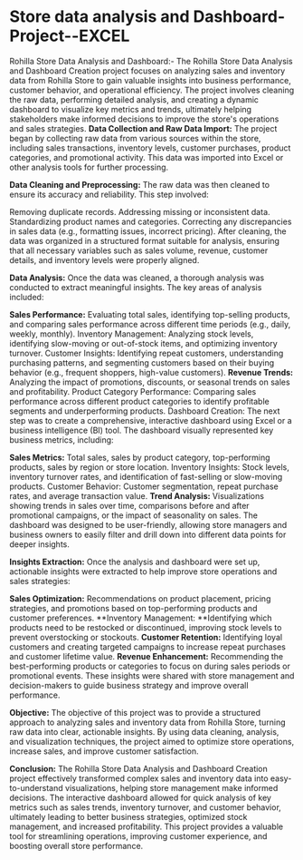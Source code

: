 # Store data analysis and Dashboard-Project--EXCEL
 Rohilla Store Data Analysis and Dashboard:-
 The Rohilla Store Data Analysis and Dashboard Creation project focuses on analyzing sales and inventory data from Rohilla Store to gain valuable insights into business performance, customer behavior, and operational efficiency. The project involves cleaning the raw data, performing detailed analysis, and creating a dynamic dashboard to visualize key metrics and trends, ultimately helping stakeholders make informed decisions to improve the store's operations and sales strategies.
         **Data Collection and Raw Data Import:**
The project began by collecting raw data from various sources within the store, including sales transactions, inventory levels, customer purchases, product categories, and promotional activity. This data was imported into Excel or other analysis tools for further processing.

**Data Cleaning and Preprocessing:**
The raw data was then cleaned to ensure its accuracy and reliability. This step involved:

Removing duplicate records.
Addressing missing or inconsistent data.
Standardizing product names and categories.
Correcting any discrepancies in sales data (e.g., formatting issues, incorrect pricing).
After cleaning, the data was organized in a structured format suitable for analysis, ensuring that all necessary variables such as sales volume, revenue, customer details, and inventory levels were properly aligned.

**Data Analysis:**
Once the data was cleaned, a thorough analysis was conducted to extract meaningful insights. The key areas of analysis included:

**Sales Performance:** Evaluating total sales, identifying top-selling products, and comparing sales performance across different time periods (e.g., daily, weekly, monthly).
Inventory Management: Analyzing stock levels, identifying slow-moving or out-of-stock items, and optimizing inventory turnover.
Customer Insights: Identifying repeat customers, understanding purchasing patterns, and segmenting customers based on their buying behavior (e.g., frequent shoppers, high-value customers).
**Revenue Trends:** Analyzing the impact of promotions, discounts, or seasonal trends on sales and profitability.
Product Category Performance: Comparing sales performance across different product categories to identify profitable segments and underperforming products.
Dashboard Creation:
The next step was to create a comprehensive, interactive dashboard using Excel or a business intelligence (BI) tool. The dashboard visually represented key business metrics, including:

**Sales Metrics:** Total sales, sales by product category, top-performing products, sales by region or store location.
Inventory Insights: Stock levels, inventory turnover rates, and identification of fast-selling or slow-moving products.
Customer Behavior: Customer segmentation, repeat purchase rates, and average transaction value.
**Trend Analysis:** Visualizations showing trends in sales over time, comparisons before and after promotional campaigns, or the impact of seasonality on sales.
The dashboard was designed to be user-friendly, allowing store managers and business owners to easily filter and drill down into different data points for deeper insights.

**Insights Extraction:**
Once the analysis and dashboard were set up, actionable insights were extracted to help improve store operations and sales strategies:

**Sales Optimization:** Recommendations on product placement, pricing strategies, and promotions based on top-performing products and customer preferences.
**Inventory Management: **Identifying which products need to be restocked or discontinued, improving stock levels to prevent overstocking or stockouts.
**Customer Retention:** Identifying loyal customers and creating targeted campaigns to increase repeat purchases and customer lifetime value.
**Revenue Enhancement:** Recommending the best-performing products or categories to focus on during sales periods or promotional events.
These insights were shared with store management and decision-makers to guide business strategy and improve overall performance.

**Objective:**
The objective of this project was to provide a structured approach to analyzing sales and inventory data from Rohilla Store, turning raw data into clear, actionable insights. By using data cleaning, analysis, and visualization techniques, the project aimed to optimize store operations, increase sales, and improve customer satisfaction.

**Conclusion:**
The Rohilla Store Data Analysis and Dashboard Creation project effectively transformed complex sales and inventory data into easy-to-understand visualizations, helping store management make informed decisions. The interactive dashboard allowed for quick analysis of key metrics such as sales trends, inventory turnover, and customer behavior, ultimately leading to better business strategies, optimized stock management, and increased profitability. This project provides a valuable tool for streamlining operations, improving customer experience, and boosting overall store performance.
